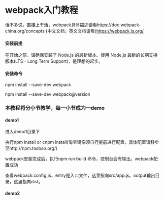 # webpack入门教程
话不多说，直接上干活，webpack具体描述请看https://doc.webpack-china.org/concepts (中文文档，英文文档请看)https://webpack.js.org/
#### 安装前提
在开始之前，请确保安装了 Node.js 的最新版本。使用 Node.js 最新的长期支持版本(LTS - Long Term Support)，是理想的起步。
#### 安装命令
npm install --save-dev webpack

npm install --save-dev webpack@version

### 本教程将分小节教学，每一小节成为一demo

#### demo1
进入demo1目录下

执行npm install or cnpm install(淘宝镜像须自行提前进行配置，具体配置请移步至http://npm.taobao.org/)

webpack安装完成后，执行npm run build 命令，控制台会有输出。webpack配置成功

查看webpack.config.js，entry是入口文件，这里指向src/app.js。output输出目录，这里指向dist。

#### demo2